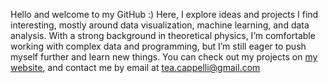 Hello and welcome to my GitHub :)
Here, I explore ideas and projects I find interesting, mostly around data visualization, machine learning, and data analysis. With a strong background in theoretical physics, I’m comfortable working with complex data and programming, but I’m still eager to push myself further and learn new things.
You can check out my projects on [my website](https://altheacappelli.github.io/), and contact me by email at tea.cappelli@gmail.com
